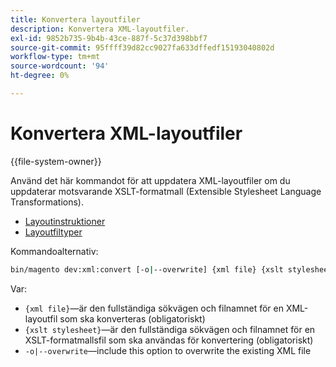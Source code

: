 ```yaml
---
title: Konvertera layoutfiler
description: Konvertera XML-layoutfiler.
exl-id: 9852b735-9b4b-43ce-887f-5c37d398bbf7
source-git-commit: 95ffff39d82cc9027fa633dffedf15193040802d
workflow-type: tm+mt
source-wordcount: '94'
ht-degree: 0%

---
```


# Konvertera XML-layoutfiler

{{file-system-owner}}

Använd det här kommandot för att uppdatera XML-layoutfiler om du uppdaterar motsvarande XSLT-formatmall (Extensible Stylesheet Language Transformations).

- [Layoutinstruktioner](https://developer.adobe.com/commerce/frontend-core/guide/layouts/xml-instructions/)
- [Layoutfiltyper](https://developer.adobe.com/commerce/frontend-core/guide/layouts/types/)

Kommandoalternativ:

```bash
bin/magento dev:xml:convert [-o|--overwrite] {xml file} {xslt stylesheet}
```

Var:

- `{xml file}`—är den fullständiga sökvägen och filnamnet för en XML-layoutfil som ska konverteras (obligatoriskt)
- `{xslt stylesheet}`—är den fullständiga sökvägen och filnamnet för en XSLT-formatmallsfil som ska användas för konvertering (obligatoriskt)
- `-o|--overwrite`—include this option to overwrite the existing XML file
